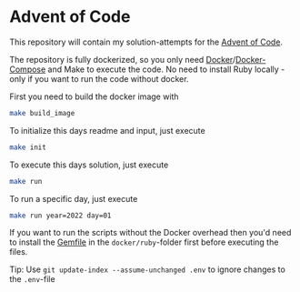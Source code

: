 # Advent of Code

This repository will contain my solution-attempts for the [Advent of Code](https://adventofcode.com/).

The repository is fully dockerized, so you only need [Docker](https://www.docker.com/)/[Docker-Compose](https://docs.docker.com/compose/install/) and Make to execute the code. No need to install Ruby locally - only if you want to run the code without docker.


First you need to build the docker image with
```sh
make build_image
```

To initialize this days readme and input, just execute
```sh
make init
```

To execute this days solution, just execute
```sh
make run
```

To run a specific day, just execute
```sh
make run year=2022 day=01
```

If you want to run the scripts without the Docker overhead then you'd need to install the [Gemfile](docker/ruby/Gemfile) in the `docker/ruby`-folder first before executing the files.

Tip: Use `git update-index --assume-unchanged .env` to ignore changes to the `.env`-file
